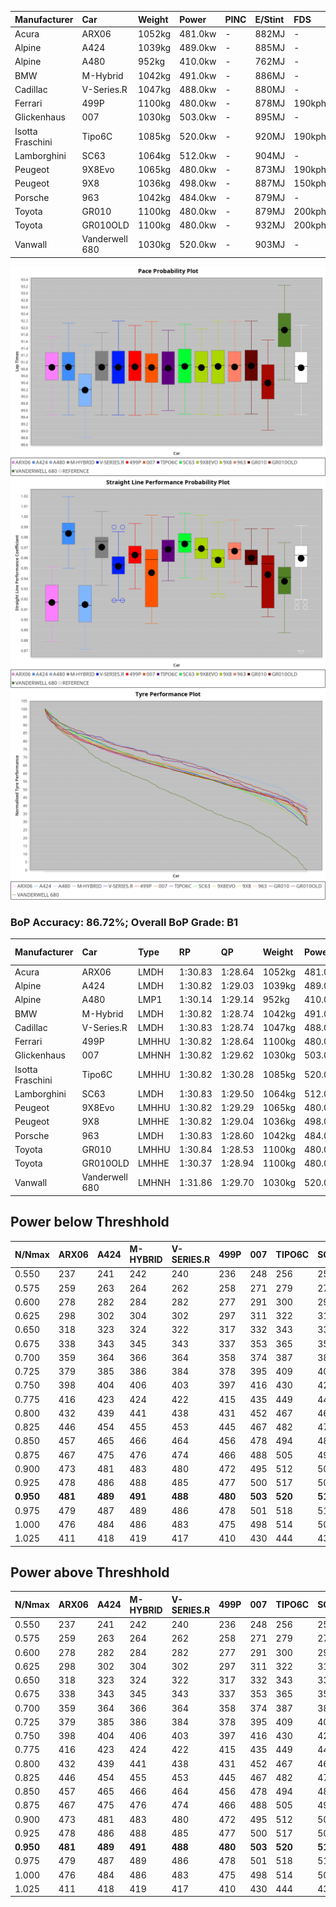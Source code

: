 | Manufacturer     | Car            | Weight | Power   | PINC    | E/Stint | FDS     |
|:-|:-|:-|:-|:-|:-|:-|
| Acura            | ARX06          | 1052kg | 481.0kw |    -    | 882MJ   |    -    |
| Alpine           | A424           | 1039kg | 489.0kw |    -    | 885MJ   |    -    |
| Alpine           | A480           | 952kg  | 410.0kw |    -    | 762MJ   |    -    |
| BMW              | M-Hybrid       | 1042kg | 491.0kw |    -    | 886MJ   |    -    |
| Cadillac         | V-Series.R     | 1047kg | 488.0kw |    -    | 880MJ   |    -    |
| Ferrari          | 499P           | 1100kg | 480.0kw |    -    | 878MJ   | 190kph  |
| Glickenhaus      | 007            | 1030kg | 503.0kw |    -    | 895MJ   |    -    |
| Isotta Fraschini | Tipo6C         | 1085kg | 520.0kw |    -    | 920MJ   | 190kph  |
| Lamborghini      | SC63           | 1064kg | 512.0kw |    -    | 904MJ   |    -    |
| Peugeot          | 9X8Evo         | 1065kg | 480.0kw |    -    | 873MJ   | 190kph  |
| Peugeot          | 9X8            | 1036kg | 498.0kw |    -    | 887MJ   | 150kph  |
| Porsche          | 963            | 1042kg | 484.0kw |    -    | 879MJ   |    -    |
| Toyota           | GR010          | 1100kg | 480.0kw |    -    | 879MJ   | 200kph  |
| Toyota           | GR010OLD       | 1100kg | 480.0kw |    -    | 932MJ   | 200kph  |
| Vanwall          | Vanderwell 680 | 1030kg | 520.0kw |    -    | 903MJ   |    -    |

![PACECHART](./IMG/AUTO.png)
![STRAIGHTLINEPERFORMANCECHART](./IMG/AUTO_sp.png)
![TYREPERFORMANCECHART](./IMG/AUTO_tw.png)

### BoP Accuracy: 86.72%; Overall BoP Grade: B1
| Manufacturer     | Car            | Type  | RP      | QP      | Weight | Power¹  | Threshhold | PINC    | Power²   | E/Stint | AVG Vmax  | FDS     | RDLC | L/Stint | BOP-Grade | Model Accuracy | Model Points | Match%  | SimDiff |
|:-|:-|:-|:-|:-|:-|:-|:-|:-|:-|:-|:-|:-|:-|:-|:-|:-|:-|:-|:-|
| Acura            | ARX06          | LMDH  | 1:30.83 | 1:28.64 | 1052kg | 481.0kw | 0.0kph     |    -    | 481.00kw |  882MJ  | 305.69kph |    -    | 1.01 | 40      | +B1       | 100.00%        | 996          | 85.73%  | #       |
| Alpine           | A424           | LMDH  | 1:30.82 | 1:29.03 | 1039kg | 489.0kw | 0.0kph     |    -    | 489.00kw |  885MJ  | 318.32kph |    -    | 1.01 | 40      | ~A1       | 100.00%        | 870          | 95.04%  | #       |
| Alpine           | A480           | LMP1  | 1:30.14 | 1:29.14 |  952kg | 410.0kw | 0.0kph     |    -    | 410.00kw |  762MJ  | 303.90kph |    -    | 0.98 | 37      | -D2       | 96.26%         | 1337         | 64.22%  | ±1.34s  |
| BMW              | M-Hybrid       | LMDH  | 1:30.82 | 1:28.74 | 1042kg | 491.0kw | 0.0kph     |    -    | 491.00kw |  886MJ  | 316.21kph |    -    | 1.01 | 40      | -A2       | 100.00%        | 1914         | 93.84%  | #       |
| Cadillac         | V-Series.R     | LMDH  | 1:30.83 | 1:28.74 | 1047kg | 488.0kw | 0.0kph     |    -    | 488.00kw |  880MJ  | 312.05kph |    -    | 1.01 | 40      | ~A1       | 98.03%         | 3773         | 96.14%  | ±0.24s  |
| Ferrari          | 499P           | LMHHU | 1:30.82 | 1:28.64 | 1100kg | 480.0kw | 0.0kph     |    -    | 480.00kw |  878MJ  | 310.58kph | 190kph  | 0.99 | 40      | ~A1       | 100.00%        | 4212         | 99.66%  | ±0.21s  |
| Glickenhaus      | 007            | LMHNH | 1:30.82 | 1:29.62 | 1030kg | 503.0kw | 0.0kph     |    -    | 503.00kw |  895MJ  | 314.19kph |    -    | 0.97 | 40      | +A2       | 98.78%         | 1936         | 94.81%  | #       |
| Isotta Fraschini | Tipo6C         | LMHHU | 1:30.82 | 1:30.28 | 1085kg | 520.0kw | 0.0kph     |    -    | 520.00kw |  920MJ  | 316.89kph | 190kph  | 1.02 | 40      | +D1       | 100.00%        | 105          | 68.48%  | #       |
| Lamborghini      | SC63           | LMDH  | 1:30.83 | 1:29.50 | 1064kg | 512.0kw | 0.0kph     |    -    | 512.00kw |  904MJ  | 317.78kph |    -    | 1.02 | 40      | ~A1       | 100.00%        | 597          | 100.00% | #       |
| Peugeot          | 9X8Evo         | LMHHU | 1:30.82 | 1:29.29 | 1065kg | 480.0kw | 0.0kph     |    -    | 480.00kw |  873MJ  | 313.46kph | 190kph  | 0.99 | 40      | +B2       | 100.00%        | 463          | 81.82%  | #       |
| Peugeot          | 9X8            | LMHHE | 1:30.82 | 1:29.04 | 1036kg | 498.0kw | 0.0kph     |    -    | 498.00kw |  887MJ  | 315.08kph | 150kph  | 1.02 | 40      | ~A1       | 99.48%         | 4559         | 100.00% | ±0.13s  |
| Porsche          | 963            | LMDH  | 1:30.83 | 1:28.60 | 1042kg | 484.0kw | 0.0kph     |    -    | 484.00kw |  879MJ  | 314.76kph |    -    | 1.01 | 40      | ~A1       | 99.21%         | 10753        | 100.00% | ±0.41s  |
| Toyota           | GR010          | LMHHU | 1:30.84 | 1:28.53 | 1100kg | 480.0kw | 0.0kph     |    -    | 480.00kw |  879MJ  | 309.83kph | 200kph  | 0.99 | 40      | ~A1       | 99.54%         | 3271         | 100.00% | ±0.23s  |
| Toyota           | GR010OLD       | LMHHE | 1:30.37 | 1:28.94 | 1100kg | 480.0kw | 0.0kph     |    -    | 480.00kw |  932MJ  | 307.55kph | 200kph  | 1.00 | 40      | -C2       | 100.00%        | 730          | 74.17%  | #       |
| Vanwall          | Vanderwell 680 | LMHNH | 1:31.86 | 1:29.70 | 1030kg | 520.0kw | 0.0kph     |    -    | 520.00kw |  903MJ  | 314.59kph |    -    | 1.01 | 40      | +Ω1       | 98.54%         | 541          | 46.97%  | ±0.68s  |

## Power below Threshhold
| N/Nmax    | ARX06   | A424    | M-HYBRID | V-SERIES.R | 499P    | 007     | TIPO6C  | SC63    | 9X8EVO  | 9X8     | 963     | GR010   | GR010OLD | VANDERWELL 680 | ​     | RPM      | A480    |
|:-|:-|:-|:-|:-|:-|:-|:-|:-|:-|:-|:-|:-|:-|:-|:-|:-|:-|
|  0.550    |  237    |  241    |  242     |  240       |  236    |  248    |  256    |  252    |  236    |  245    |  238    |  236    |  236     |  256           |  ​    |   --     |   -     |
|  0.575    |  259    |  263    |  264     |  262       |  258    |  271    |  279    |  275    |  258    |  268    |  260    |  258    |  258     |  279           |  ​    |   --     |   -     |
|  0.600    |  278    |  282    |  284     |  282       |  277    |  291    |  300    |  296    |  277    |  288    |  279    |  277    |  277     |  300           |  ​    |   --     |   -     |
|  0.625    |  298    |  302    |  304     |  302       |  297    |  311    |  322    |  317    |  297    |  308    |  299    |  297    |  297     |  322           |  ​    |   --     |   -     |
|  0.650    |  318    |  323    |  324     |  322       |  317    |  332    |  343    |  338    |  317    |  329    |  320    |  317    |  317     |  343           |  ​    |   --     |   -     |
|  0.675    |  338    |  343    |  345     |  343       |  337    |  353    |  365    |  359    |  337    |  350    |  340    |  337    |  337     |  365           |  ​    |   --     |   -     |
|  0.700    |  359    |  364    |  366     |  364       |  358    |  374    |  387    |  381    |  358    |  371    |  361    |  358    |  358     |  387           |  ​    |   --     |   -     |
|  0.725    |  379    |  385    |  386     |  384       |  378    |  395    |  409    |  403    |  378    |  392    |  381    |  378    |  378     |  409           |  ​    |   --     |   -     |
|  0.750    |  398    |  404    |  406     |  403       |  397    |  416    |  430    |  423    |  397    |  411    |  400    |  397    |  397     |  430           |  ​    |   --     |   -     |
|  0.775    |  416    |  423    |  424     |  422       |  415    |  435    |  449    |  442    |  415    |  430    |  418    |  415    |  415     |  449           |  ​    |  5000    |  241    |
|  0.800    |  432    |  439    |  441     |  438       |  431    |  452    |  467    |  460    |  431    |  447    |  435    |  431    |  431     |  467           |  ​    |  5500    |  284    |
|  0.825    |  446    |  454    |  455     |  453       |  445    |  467    |  482    |  475    |  445    |  462    |  449    |  445    |  445     |  482           |  ​    |  6000    |  318    |
|  0.850    |  457    |  465    |  466     |  464       |  456    |  478    |  494    |  486    |  456    |  473    |  460    |  456    |  456     |  494           |  ​    |  6500    |  359    |
|  0.875    |  467    |  475    |  476     |  474       |  466    |  488    |  505    |  497    |  466    |  483    |  470    |  466    |  466     |  505           |  ​    |  7000    |  401    |
|  0.900    |  473    |  481    |  483     |  480       |  472    |  495    |  512    |  504    |  472    |  490    |  476    |  472    |  472     |  512           |  ​    |  7500    |  411    |
|  0.925    |  478    |  486    |  488     |  485       |  477    |  500    |  517    |  509    |  477    |  495    |  481    |  477    |  477     |  517           |  ​    |  8000    |  407    |
| **0.950** | **481** | **489** | **491**  | **488**    | **480** | **503** | **520** | **512** | **480** | **498** | **484** | **480** | **480**  | **520**        | **​** | **8500** | **410** |
|  0.975    |  479    |  487    |  489     |  486       |  478    |  501    |  518    |  510    |  478    |  496    |  482    |  478    |  478     |  518           |  ​    |  9000    |  205    |
|  1.000    |  476    |  484    |  486     |  483       |  475    |  498    |  514    |  506    |  475    |  493    |  479    |  475    |  475     |  514           |  ​    |   --     |   -     |
|  1.025    |  411    |  418    |  419     |  417       |  410    |  430    |  444    |  437    |  410    |  425    |  413    |  410    |  410     |  444           |  ​    |   --     |   -     |

## Power above Threshhold
| N/Nmax    | ARX06   | A424    | M-HYBRID | V-SERIES.R | 499P    | 007     | TIPO6C  | SC63    | 9X8EVO  | 9X8     | 963     | GR010   | GR010OLD | VANDERWELL 680 | ​     | RPM      | A480    |
|:-|:-|:-|:-|:-|:-|:-|:-|:-|:-|:-|:-|:-|:-|:-|:-|:-|:-|
|  0.550    |  237    |  241    |  242     |  240       |  236    |  248    |  256    |  252    |  236    |  245    |  238    |  236    |  236     |  256           |  ​    |   --     |   -     |
|  0.575    |  259    |  263    |  264     |  262       |  258    |  271    |  279    |  275    |  258    |  268    |  260    |  258    |  258     |  279           |  ​    |   --     |   -     |
|  0.600    |  278    |  282    |  284     |  282       |  277    |  291    |  300    |  296    |  277    |  288    |  279    |  277    |  277     |  300           |  ​    |   --     |   -     |
|  0.625    |  298    |  302    |  304     |  302       |  297    |  311    |  322    |  317    |  297    |  308    |  299    |  297    |  297     |  322           |  ​    |   --     |   -     |
|  0.650    |  318    |  323    |  324     |  322       |  317    |  332    |  343    |  338    |  317    |  329    |  320    |  317    |  317     |  343           |  ​    |   --     |   -     |
|  0.675    |  338    |  343    |  345     |  343       |  337    |  353    |  365    |  359    |  337    |  350    |  340    |  337    |  337     |  365           |  ​    |   --     |   -     |
|  0.700    |  359    |  364    |  366     |  364       |  358    |  374    |  387    |  381    |  358    |  371    |  361    |  358    |  358     |  387           |  ​    |   --     |   -     |
|  0.725    |  379    |  385    |  386     |  384       |  378    |  395    |  409    |  403    |  378    |  392    |  381    |  378    |  378     |  409           |  ​    |   --     |   -     |
|  0.750    |  398    |  404    |  406     |  403       |  397    |  416    |  430    |  423    |  397    |  411    |  400    |  397    |  397     |  430           |  ​    |   --     |   -     |
|  0.775    |  416    |  423    |  424     |  422       |  415    |  435    |  449    |  442    |  415    |  430    |  418    |  415    |  415     |  449           |  ​    |  5000    |  241    |
|  0.800    |  432    |  439    |  441     |  438       |  431    |  452    |  467    |  460    |  431    |  447    |  435    |  431    |  431     |  467           |  ​    |  5500    |  284    |
|  0.825    |  446    |  454    |  455     |  453       |  445    |  467    |  482    |  475    |  445    |  462    |  449    |  445    |  445     |  482           |  ​    |  6000    |  318    |
|  0.850    |  457    |  465    |  466     |  464       |  456    |  478    |  494    |  486    |  456    |  473    |  460    |  456    |  456     |  494           |  ​    |  6500    |  359    |
|  0.875    |  467    |  475    |  476     |  474       |  466    |  488    |  505    |  497    |  466    |  483    |  470    |  466    |  466     |  505           |  ​    |  7000    |  401    |
|  0.900    |  473    |  481    |  483     |  480       |  472    |  495    |  512    |  504    |  472    |  490    |  476    |  472    |  472     |  512           |  ​    |  7500    |  411    |
|  0.925    |  478    |  486    |  488     |  485       |  477    |  500    |  517    |  509    |  477    |  495    |  481    |  477    |  477     |  517           |  ​    |  8000    |  407    |
| **0.950** | **481** | **489** | **491**  | **488**    | **480** | **503** | **520** | **512** | **480** | **498** | **484** | **480** | **480**  | **520**        | **​** | **8500** | **410** |
|  0.975    |  479    |  487    |  489     |  486       |  478    |  501    |  518    |  510    |  478    |  496    |  482    |  478    |  478     |  518           |  ​    |  9000    |  205    |
|  1.000    |  476    |  484    |  486     |  483       |  475    |  498    |  514    |  506    |  475    |  493    |  479    |  475    |  475     |  514           |  ​    |   --     |   -     |
|  1.025    |  411    |  418    |  419     |  417       |  410    |  430    |  444    |  437    |  410    |  425    |  413    |  410    |  410     |  444           |  ​    |   --     |   -     |
